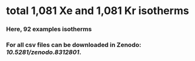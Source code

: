 # total 1,081 Xe and 1,081 Kr isotherms

### Here, 92 examples isotherms

### For all csv files can be downloaded in Zenodo: *10.5281/zenodo.8312801*.
